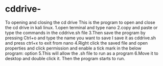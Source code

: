 # cddrive-
To opening and closing the cd drive
This is the program to open and close the cd drive in kali linux.
1.open terminal and type nano
2.copy and paste or type the commands in the cddrive.sh file
3.Then save the program by pressing Ctrl+o and type the name you want to save I save it as cddrive.sh and press ctrl+x to exit from nano
4.Right click the saved file and open properties and click permission and enable a tick mark in the below program: option
5.This will allow the .sh file to run as a program
6.Move it to desktop and double click it.
Then the program starts to run.
